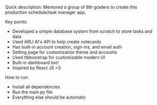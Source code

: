 Quick description: Mentored a group of 8th graders to create this production schedule/task manager app.

Key points:
- Developed a simple database system from scratch to store tasks and data
- Used ARLI AI's API to help create notecards
- Has built-in account creation, sign-ins, and email auth
- Setting page for customization theme and accounts
- Used ttkboostrap for customizable modern UI
- Built-in dashboard too!
- Inspired by React JS <3

How to run: 
- Install all dependencies
- Run the main.py file
- Everything else should be automatic

